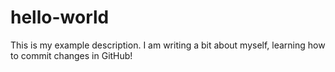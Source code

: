 # hello-world
This is my example description.
I am writing a bit about myself, learning how to commit changes in GitHub!
